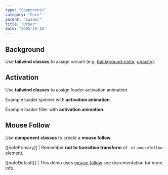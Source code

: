 ```yaml
---
type: "Components"
category: "Core"
parent: "Loader"
title: "Other"
date: "2005-10-10"
---
```


## Background

Use **tailwind classes** to assign variant (e.g. [background-color](https://tailwindcss.com/docs/background-color), [opacity](https://tailwindcss.com/docs/opacity)).

<demo>
  <demoinline src="vanilla/components/core/loader/background-spinner">
  </demoinline>
  <demoinline src="vanilla/components/core/loader/background-filler">
  </demoinline>
</demo>

## Activation

Use **tailwind classes** to assign loader activation animation. 

Example loader spinner with **activation animation**.

<demo>
  <demoinline src="vanilla/components/core/loader/js-spinner">
  </demoinline>
</demo>

Example loader filler with **activation animation**.

<demo>
  <demoinline src="vanilla/components/core/loader/js-filler">
  </demoinline>
</demo>

## Mouse Follow

Use **component classes** to create a **mouse follow**.

[[notePrimary]]
| Remember **not to transition transform** of `.xt-mousefollow` element.

[[noteDefault]]
| This demo uses [mouse follow](/components/addons/animation/mousefollow) see documentation for more info.

<demo>
  <demoinline src="vanilla/components/addons/animation/mousefollow">
  </demoinline>
</demo>
